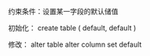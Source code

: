 约束条件：设置某一字段的默认储值

初始化：
create table <tablename>(
<columnname1> <datetype1> default<value>,
<columnname2> <datetype2> default<value>
)

修改：
alter table <tablename>
alter column <columnname> set default <value>
